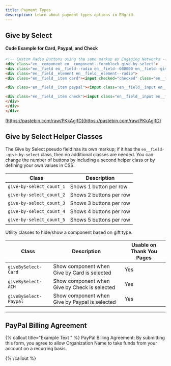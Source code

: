 ```yaml
---
title: Payment Types
description: Learn about payment types options in ENgrid.
---
```


## Give by Select
#### Code Example for Card, Paypal, and Check

```html
<!-- Custom Radio Buttons using the same markup as Engaging Networks -->
<div class="en__component en__component--formblock give-by-select">
<div class="en__field en__field--radio en__field--000000 en__field--giveBySelect en__mandatory pseudo-en-field">
<div class="en__field__element en__field__element--radio">
<div class="en__field__item card"><input checked="checked" class="en__field__input en__field__input--radio" id="en__field_transaction_giveBySelect0" name="transaction.giveBySelect" type="radio" value="Card" /> <label class="en__field__label en__field__label--item" for="en__field_transaction_giveBySelect0">Card</label></div>

<div class="en__field__item paypal"><input class="en__field__input en__field__input--radio" id="en__field_transaction_giveBySelect1" name="transaction.giveBySelect" type="radio" value="Paypal" /> <label class="en__field__label en__field__label--item" for="en__field_transaction_giveBySelect1">PayPal</label></div>

<div class="en__field__item check"><input class="en__field__input en__field__input--radio" id="en__field_transaction_giveBySelect2" name="transaction.giveBySelect" type="radio" value="Check" /> <label class="en__field__label en__field__label--item" for="en__field_transaction_giveBySelect2">Check</label></div>
</div>
</div>
</div>
```
[https://pastebin.com/raw/PKkAgjfD](https://pastebin.com/raw/PKkAgjfD)

## Give by Select Helper Classes

The Give by Select pseudo field has its own markup; if it has the `en__field--give-by-select` class, then no additional classes are needed. You can change the number of buttons by including a second helper class or by defining your own values in CSS.

| Class                    | Description             |
| ------------------------ | ----------------------- |
| `give-by-select_count_1` | Shows 1 button per row  |
| `give-by-select_count_2` | Shows 2 buttons per row |
| `give-by-select_count_3` | Shows 3 buttons per row |
| `give-by-select_count_4` | Shows 4 buttons per row |
| `give-by-select_count_5` | Shows 5 buttons per row |

Utility classes to hide/show a component based on gift type.

| Class                 | Description                                    | Usable on Thank You Pages |
| --------------------- | ---------------------------------------------- | ------------------------- |
| `giveBySelect-Card`   | Show component when Give by Card is selected   | Yes                       |
| `giveBySelect-ACH`    | Show component when Give by Check is selected  | Yes                       |
| `giveBySelect-Paypal` | Show component when Give by Paypal is selected | Yes                       |

---

## PayPal Billing Agreement

{% callout title="Example Text " %}
PayPal Billing Agreement: By submitting this form, you agree to allow Organization Name to take funds from your account on a recurring basis.

{% /callout %}
